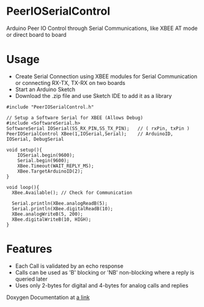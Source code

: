 # PeerIOSerialControl
Arduino Peer IO Control through Serial Communications, like XBEE AT mode or direct board to board

# Usage
- Create Serial Connection using XBEE modules for Serial Communication or connecting RX-TX, TX-RX on two boards
- Start an Arduino Sketch
- Download the .zip file and use Sketch IDE to add it as a library
```
#include "PeerIOSerialControl.h"

// Setup a Software Serial for XBEE (Allows Debug)
#include <SoftwareSerial.h>
SoftwareSerial IOSerial(SS_RX_PIN,SS_TX_PIN);   // ( rxPin, txPin )
PeerIOSerialControl XBee(1,IOSerial,Serial);    // ArduinoID, IOSerial, DebugSerial

void setup(){
    IOSerial.begin(9600);
    Serial.begin(9600);
    XBee.Timeout(WAIT_REPLY_MS);
    XBee.TargetArduinoID(2);
}

void loop(){
  XBee.Available(); // Check for Communication
  
  Serial.println(XBee.analogReadB(5);
  Serial.println(XBee.digitalReadB(10);
  XBee.analogWriteB(5, 200);
  XBee.digitalWriteB(10, HIGH);
}
```
# Features
- Each Call is validated by an echo response
- Calls can be used as 'B' blocking or 'NB' non-blocking where a reply is queried later
- Uses only 2-bytes for digital and 4-bytes for analog calls and replies

Doxygen Documentation at [a link](https://tgit23.github.io/PeerIOSerialControl/)
